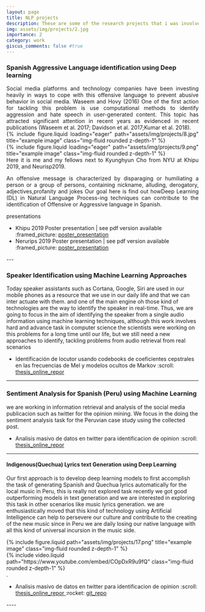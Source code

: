 ```yaml
---
layout: page
title: NLP projects
description: These are some of the research projects that i was involved previously.
img: assets/img/projects/2.jpg
importance: 2
category: work
giscus_comments: false #true
---
```

### Spanish Aggressive Language identification using Deep learning
<div style="text-align: justify">
Social media platforms and technology companies have been investing heavily in ways to cope with this offensive language to prevent abusive behavior in social media. Waseem and Hovy (2016) One of the first action for tackling this problem is use computational methods to identify aggression and hate speech in user-generated content. This topic has attracted significant attention in recent years as evidenced in recent publications (Waseem et al. 2017; Davidson et al. 2017;Kumar et al. 2018).

<div class="row justify-content-sm-center">
    <div class="col-sm-6 mt-3 mt-md-0">
        {% include figure.liquid loading="eager" path="assets/img/projects/8.jpg" title="example image" class="img-fluid rounded z-depth-1" %}
    </div>
    <div class="col-sm-6 mt-3 mt-md-0">
        {% include figure.liquid loading="eager" path="assets/img/projects/9.png" title="example image" class="img-fluid rounded z-depth-1" %}
    </div>
</div>
<div class="caption">
    Here it is me and my fellows next to Kyunghyun Cho from NYU at Khipu 2019, and Neurisp2019.
</div>


An offensive message is characterized by disparaging or humiliating a person or a group of persons, containing nickname, alluding, derogatory, adjectives,profanity and jokes 
Our goal here is find out howDeep Learning (DL) in Natural Language Process-ing techniques can contribute to the identification of Offensive or Aggressive language in Spanish. 

</div>


presentations
<ul>
<li> Khipu 2019 Poster  presentation | see pdf version available :framed_picture: <a href="https://drive.google.com/file/d/1XtezC1VmwCNEgnuwyVMwS-wXB-xvcXuh/view"> poster_presentation </a></li>
<li>Nerurips 2019 Poster presentation | see pdf version available :framed_picture: <a href="https://drive.google.com/file/d/1XtezC1VmwCNEgnuwyVMwS-wXB-xvcXuh/view"> poster_presentation </a> </li>
</ul>
--- 

### Speaker Identification using Machine Learning Approaches
Today speaker assistants such as Cortana, Google, Siri are used in our mobile phones as a resource that we use in our daily life and that we can inter actuate with them. and one of the main engine oh those kind of technologies are the way to identify the speaker in real-time.  Thus, we are going to focus in the aim of identifying the speaker from a single audio information using machine learning techniques, although this work involves hard and advance task in computer science the scientists were working on this problems for a long time until our life, but we still need a new approaches to identify, tackling problems from audio retrieval from real scenarios
<ul>
<li> Identificación de locutor usando codebooks de coeficientes cepstrales en las frecuencias de Mel y modelos ocultos de Markov :scroll: <a href="http://repositorio.unsaac.edu.pe/handle/20.500.12918/2466"> thesis_online_repor </a></li>
</ul>

---
### Sentiment Analysis for Spanish (Peru) using Machine Learning 
we are working in information retrieval and analysis of the social media publicacion such as twitter for the opinion mining. We focus in the doing the sentiment analysis task for the Peruvian case study using the collected post.

<ul>
<li>Analisis masivo de datos en twitter para identificacion de opinion :scroll: <a href="https://repositorio.unsaac.edu.pe/handle/20.500.12918/5252"> thesis_online_repor </a></li>
</ul>

----
#### Indigenous(Quechua) Lyrics text Generation using Deep Learning 
Our first approach is to develop deep learning models to first accomplish the task of generating Spanish and Quechua lyrics automatically for the local music in Peru, this is really not explored task recently we got good outperforming models in text generation and we are interested in exploring this task in other scenarios like music lyrics generation. we are enthusiastically moved that this kind of technology using Artificial Intelligence can help to persevere our culture and contribute to the creating of the new music since in Peru we are daily losing our native language with all this kind of universal incursion in the music side.

 <div class="row  justify-content-sm-center ">
    <div class="col-sm mt-3 mt-md-0">
        {% include figure.liquid path="assets/img/projects/17.png" title="example image" class="img-fluid rounded z-depth-1" %}
    </div>
    <div class="col-sm mt-3 mt-md-0">
        {% include video.liquid path="https://www.youtube.com/embed/COpDxR9u9fQ" class="img-fluid rounded z-depth-1" %}
    </div>
</div>

<div class="caption">
    .
</div>

<ul>
 <li>Analisis masivo de datos en twitter para identificacion de opinion
  :scroll: <a href=""> thesis_online_repor </a>
  :rocket: <a href="https://github.com/wild10/Quechua_lyrics_generation"> git_repo </a>
 </li>
</ul>
----
